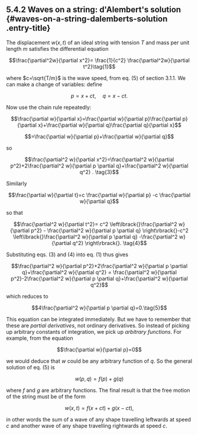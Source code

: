 ## 5.4.2 Waves on a string: d'Alembert's solution {#waves-on-a-string-dalemberts-solution .entry-title}

The displacement $w(x,t)$ of an ideal string with tension $T$ and
mass per unit length $m$ satisfies the differential equation

$$\frac{\partial^2w}{\partial x^2}= \frac{1}{c^2}
\frac{\partial^2w}{\partial t^2}\tag{1}$$

where $c=\sqrt{T/m}$ is the wave speed, from eq. (5) of section
3.1.1. We can make a change of variables: define

$$p=x+ct,\mathrm{~~~~}q=x-ct. \tag{2}$$

Now use the chain rule repeatedly:

$$\frac{\partial w}{\partial x}=\frac{\partial w}{\partial
p}\frac{\partial p}{\partial x}+\frac{\partial w}{\partial
q}\frac{\partial q}{\partial x}$$

$$=\frac{\partial w}{\partial p}+\frac{\partial w}{\partial
q}$$

so

$$\frac{\partial^2 w}{\partial x^2}=\frac{\partial^2
w}{\partial p^2}+2\frac{\partial^2 w}{\partial p \partial
q}+\frac{\partial^2 w}{\partial q^2} . \tag{3}$$

Similarly

$$\frac{\partial w}{\partial t}=c \frac{\partial w}{\partial p}
-c \frac{\partial w}{\partial q}$$

so that

$$\frac{\partial^2 w}{\partial t^2}= c^2 \left\lbrack{}\frac{\partial^2 w}{\partial p^2} - \frac{\partial^2
w}{\partial p \partial q} \right\rbrack{}-c^2 \left\lbrack{}\frac{\partial^2
w}{\partial p \partial q} -\frac{\partial^2 w}{\partial q^2}
\right\rbrack{}. \tag{4}$$

Substituting eqs. (3) and (4) into eq. (1) thus gives

$$\frac{\partial^2 w}{\partial p^2}+2\frac{\partial^2
w}{\partial p \partial q}+\frac{\partial^2 w}{\partial q^2} =
\frac{\partial^2 w}{\partial p^2}-2\frac{\partial^2 w}{\partial
p \partial q}+\frac{\partial^2 w}{\partial q^2}$$

which reduces to

$$4\frac{\partial^2 w}{\partial p \partial q}=0.\tag{5}$$

This equation can be integrated immediately. But we have to remember
that these are *partial derivatives*, not ordinary derivatives. So
instead of picking up arbitrary constants of integration, we pick up
*arbitrary functions*. For example, from the equation

$$\frac{\partial w}{\partial p}=0$$

we would deduce that $w$ could be any arbitrary function of $q$. So
the general solution of eq. (5) is

$$w(p,q) = f(p) +g(q)$$

where $f$ and $g$ are arbitrary functions. The final result is that
the free motion of the string must be of the form

$$w(x,t) = f(x+ct) + g(x-ct),\tag{6}$$

in other words the sum of a wave of any shape travelling leftwards at
speed $c$ and another wave of any shape travelling rightwards at speed
$c$.
